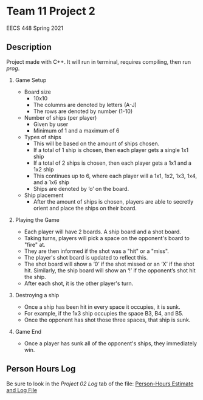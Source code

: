# Team 11 Project 2

EECS 448 Spring 2021

## Description

Project made with C++. It will run in terminal, requires compiling, then run *prog*. 

1.	Game Setup
    - Board size
        - 10x10
        - The columns are denoted by letters (A-J)
        - The rows are denoted by number (1-10)
    - Number of ships (per player)
        - Given by user
        - Minimum of 1 and a maximum of 6
    - Types of ships
        - This will be based on the amount of ships chosen.
        - If a total of 1 ship is chosen, then each player gets a single 1x1 ship
        - If a total of 2 ships is chosen, then each player gets a 1x1 and a 1x2 ship
        - This continues up to 6, where each player will a 1x1, 1x2, 1x3, 1x4, and a 1x6 ship
        - Ships are denoted by ‘o’ on the board.
    - Ship placement
        - After the amount of ships is chosen, players are able to secretly orient and place the ships on their board.

2.	Playing the Game
    - Each player will have 2 boards. A ship board and a shot board.
    - Taking turns, players will pick a space on the opponent's board to "fire" at. 
    - They are then informed if the shot was a "hit" or a "miss". 
    - The player's shot board is updated to reflect this.
    - The shot board will show a ‘0’ if the shot missed or an ‘X’ if the shot hit. Similarly, the ship board will show an ‘!’ if the opponent’s shot hit the ship.
    - After each shot, it is the other player's turn.

3.	Destroying a ship
    - Once a ship has been hit in every space it occupies, it is sunk. 
    - For example, if the 1x3 ship occupies the space B3, B4, and B5. 
    - Once the opponent has shot those three spaces, that ship is sunk.

4.	Game End
    - Once a player has sunk all of the opponent's ships, they immediately win.


## Person Hours Log

Be sure to look in the *Project 02 Log* tab of the file:
[Person-Hours Estimate and Log File](https://docs.google.com/spreadsheets/d/1t7uCkne9O2OVWZMFE1MwESn9uMA4EEfdqJAJvanNAyU/edit?usp=sharing)